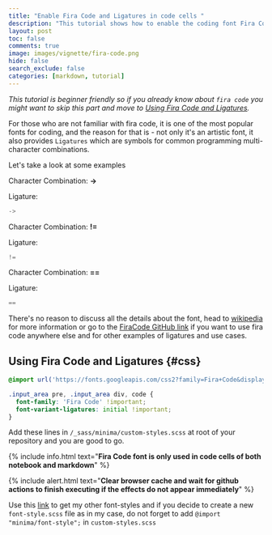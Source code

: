 ```yaml
---
title: "Enable Fira Code and Ligatures in code cells "
description: "This tutorial shows how to enable the coding font Fira Code and Ligatures for code cells in your blog post generated with fastpages."
layout: post
toc: false
comments: true
image: images/vignette/fira-code.png
hide: false
search_exclude: false
categories: [markdown, tutorial]
---
```

*This tutorial is beginner friendly so if you already know about `fira code` you might want to skip this part and move to [Using Fira Code and Ligatures](#css).*

For those who are not familiar with fira code, it is one of the most popular fonts for coding, and the reason for that is - not only it's an artistic font, it also provides `Ligatures` which are symbols for common programming multi-character combinations.

Let's take a look at some examples

Character Combination: **->**

Ligature:
```python
->
```
Character Combination: **!=**

Ligature:
```python
!=
```
Character Combination: **==**

Ligature:
```python
==
```
There's no reason to discuss all the details about the font, head to [wikipedia](https://en.wikipedia.org/wiki/Fira_(typeface)) for more information or go to the [FiraCode GitHub link](https://github.com/tonsky/FiraCode) if you want to use fira code anywhere else and for other examples of ligatures and use cases.

## Using Fira Code and Ligatures {#css}
```css
@import url('https://fonts.googleapis.com/css2?family=Fira+Code&display=swap');

.input_area pre, .input_area div, code {
  font-family: 'Fira Code' !important;
  font-variant-ligatures: initial !important;
}
```
Add these lines in `/_sass/minima/custom-styles.scss` at root of your repository and you are good to go.

{% include info.html text="<strong>Fira Code font is only used in code cells of both notebook and markdown</strong>" %}

{% include alert.html text="<strong>Clear browser cache and wait for github actions to finish executing if the effects do not appear immediately</strong>" %}

Use this [link](https://github.com/ashudva/KED/blob/master/_sass/minima/font-style.scss) to get my other font-styles and if you decide to create a new `font-style.scss` file as in my case, do not forget to add `@import "minima/font-style";` in `custom-styles.scss`
